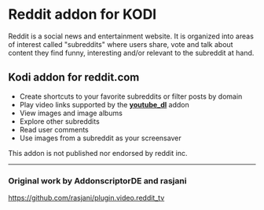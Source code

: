 # Reddit addon for KODI 
Reddit is a social news and entertainment website. It is organized into areas of interest called "subreddits" where users share, vote and talk about content they find funny, interesting and/or relevant to the subreddit at hand.

## Kodi addon for reddit.com
- Create shortcuts to your favorite subreddits or filter posts by domain
- Play video links supported by the [__youtube_dl__](https://github.com/ruuk/script.module.youtube.dl) addon
- View images and image albums
- Explore other subreddits
- Read user comments
- Use images from a subreddit as your screensaver

This addon is not published nor endorsed by reddit inc. 


---


### Original work by AddonscriptorDE and rasjani
https://github.com/rasjani/plugin.video.reddit_tv
